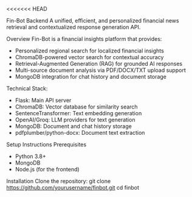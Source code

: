 <<<<<<< HEAD

Fin-Bot Backend
A unified, efficient, and personalized financial news retrieval and contextualized response generation API.

Overview
Fin-Bot is a financial insights platform that provides:
- Personalized regional search for localized financial insights
- ChromaDB-powered vector search for contextual accuracy
- Retrieval-Augmented Generation (RAG) for grounded AI responses
- Multi-source document analysis via PDF/DOCX/TXT upload support
- MongoDB integration for chat history and document storage

Technical Stack:
- Flask: Main API server
- ChromaDB: Vector database for similarity search
- SentenceTransformer: Text embedding generation
- OpenAI/Groq: LLM providers for text generation
- MongoDB: Document and chat history storage
- pdfplumber/python-docx: Document text extraction

Setup Instructions
 Prerequisites
   - Python 3.8+
   - MongoDB
   - Node.js (for the frontend)

Installation
Clone the repository:
git clone https://github.com/yourusername/finbot.git
cd finbot
